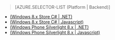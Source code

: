 > [AZURE.SELECTOR-LIST (Platform | Backend)]
- [(Windows 8.x Store C# | .NET)](../articles/mobile-services-dotnet-backend-windows-store-dotnet-upload-data-blob-storage.md)
- [(Windows 8.x Store C# | Javascript)](../articles/mobile-services-windows-store-dotnet-upload-data-blob-storage.md)
- [(Windows Phone Silverlight 8.x | .NET)](../articles/mobile-services-dotnet-backend-windows-phone-upload-data-blob-storage.md)
- [(Windows Phone Silverlight 8.x | Javascript)](../articles/mobile-services-windows-phone-upload-data-blob-storage.md)

<!---HONumber=July15_HO2-->